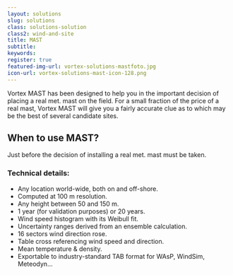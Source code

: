```yaml
---
layout: solutions
slug: solutions
class: solutions-solution
class2: wind-and-site
title: MAST
subtitle:
keywords: 
register: true
featured-img-url: vortex-solutions-mastfoto.jpg
icon-url: vortex-solutions-mast-icon-128.png
---
```


<p class="lead">Vortex MAST has been designed to help you in the important decision of placing a real met. mast on the field. For a small fraction of the price of a real mast, Vortex MAST will give you a fairly accurate clue as to which may be the best of several candidate sites.</p>

## When to use MAST?

Just before the decision of installing a real met. mast must be taken.

### Technical details:

- Any location world-wide, both on and off-shore.
- Computed at 100 m resolution.
- Any height between 50 and 150 m.
- 1 year (for validation purposes) or 20 years.
- Wind speed histogram with its Weibull fit.
- Uncertainty ranges derived from an ensemble calculation.
- 16 sectors wind direction rose.
- Table cross referencing wind speed and direction.
- Mean temperature & density.
- Exportable to industry-standard TAB format for WAsP, WindSim, Meteodyn...
